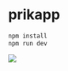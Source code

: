 # prikapp

```bash
npm install
npm run dev
```

<img src="https://forthebadge.com/images/badges/fuck-it-ship-it.svg" align="center"/>
